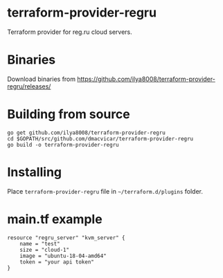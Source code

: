 # terraform-provider-regru
Terraform provider for reg.ru cloud servers.

# Binaries

Download binaries from https://github.com/ilya8008/terraform-provider-regru/releases/

# Building from source

```
go get github.com/ilya8008/terraform-provider-regru
cd $GOPATH/src/github.com/dmacvicar/terraform-provider-regru
go build -o terraform-provider-regru
```
# Installing

Place `terraform-provider-regru` file in `~/terraform.d/plugins` folder.


# main.tf example

```
resource "regru_server" "kvm_server" {
    name = "test"
    size = "cloud-1"
    image = "ubuntu-18-04-amd64"
    token = "your api token"
}
```
